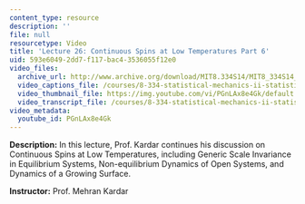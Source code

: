 ```yaml
---
content_type: resource
description: ''
file: null
resourcetype: Video
title: 'Lecture 26: Continuous Spins at Low Temperatures Part 6'
uid: 593e6049-2dd7-f117-bac4-3536055f12e0
video_files:
  archive_url: http://www.archive.org/download/MIT8.334S14/MIT8_334S14_lec26_300k.mp4
  video_captions_file: /courses/8-334-statistical-mechanics-ii-statistical-physics-of-fields-spring-2014/e6eebd2e96225e20b23a37fae78e983e_PGnLAx8e4Gk.vtt
  video_thumbnail_file: https://img.youtube.com/vi/PGnLAx8e4Gk/default.jpg
  video_transcript_file: /courses/8-334-statistical-mechanics-ii-statistical-physics-of-fields-spring-2014/95e4671e599cd75997c981fa74c616b6_PGnLAx8e4Gk.pdf
video_metadata:
  youtube_id: PGnLAx8e4Gk
---
```


**Description:** In this lecture, Prof. Kardar continues his discussion on Continuous Spins at Low Temperatures, including Generic Scale Invariance in Equilibrium Systems, Non-equilibrium Dynamics of Open Systems, and Dynamics of a Growing Surface.

**Instructor:** Prof. Mehran Kardar